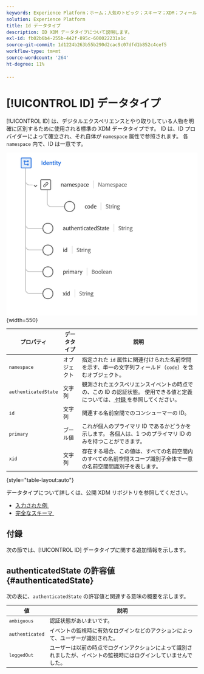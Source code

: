 ```yaml
---
keywords: Experience Platform；ホーム；人気のトピック；スキーマ；XDM；フィールド；スキーマ；スキーマ；ID；データタイプ；データタイプ；データタイプ；
solution: Experience Platform
title: Id データタイプ
description: ID XDM データタイプについて説明します。
exl-id: fb02b6b4-255b-442f-895c-600022231a1c
source-git-commit: 1d1224b263b55b290d2cac9c07dfd1b852c4cef5
workflow-type: tm+mt
source-wordcount: '264'
ht-degree: 11%

---
```


# [!UICONTROL ID] データタイプ

[!UICONTROL ID] は、デジタルエクスペリエンスとやり取りしている人物を明確に区別するために使用される標準の XDM データタイプです。 ID は、ID プロバイダーによって確立され、それ自体が `namespace` 属性で参照されます。 各 `namespace` 内で、ID は一意です。

![](../images/data-types/identity.png){width=550}

| プロパティ | データタイプ | 説明 |
| --- | --- | --- |
| `namespace` | オブジェクト | 指定された `id` 属性に関連付けられた名前空間を示す、単一の文字列フィールド（`code`）を含むオブジェクト。 |
| `authenticatedState` | 文字列 | 観測されたエクスペリエンスイベントの時点での、この ID の認証状態。 使用できる値と定義については、[&#x200B; 付録 &#x200B;](#authenticatedState) を参照してください。 |
| `id` | 文字列 | 関連する名前空間でのコンシューマーの ID。 |
| `primary` | ブール値 | これが個人のプライマリ ID であるかどうかを示します。 各個人は、1 つのプライマリ ID のみを持つことができます。 |
| `xid` | 文字列 | 存在する場合、この値は、すべての名前空間内のすべての名前空間スコープ識別子全体で一意の名前空間間識別子を表します。 |

{style="table-layout:auto"}

データタイプについて詳しくは、公開 XDM リポジトリを参照してください。

* [&#x200B; 入力された例 &#x200B;](https://github.com/adobe/xdm/blob/master/components/datatypes/identity.example.1.json)
* [&#x200B; 完全なスキーマ &#x200B;](https://github.com/adobe/xdm/blob/master/components/datatypes/identity.schema.json)

## 付録

次の節では、[!UICONTROL ID] データタイプに関する追加情報を示します。

## authenticatedState の許容値 {#authenticatedState}

次の表に、`authenticatedState` の許容値と関連する意味の概要を示します。

| 値 | 説明 |
| --- | --- |
| `ambiguous` | 認証状態があいまいです。 |
| `authenticated` | イベントの監視時に有効なログインなどのアクションによって、ユーザーが識別された。 |
| `loggedOut` | ユーザーは以前の時点でログインアクションによって識別されましたが、イベントの監視時にはログインしていませんでした。 |

